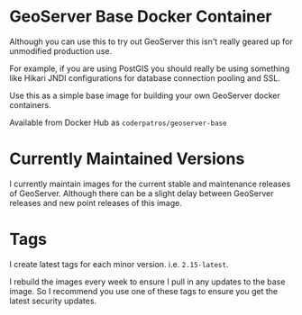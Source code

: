 # GeoServer Base Docker Container

Although you can use this to try out GeoServer this isn't really geared up for
unmodified production use.

For example, if you are using PostGIS you should really be using something
like Hikari JNDI configurations for database connection pooling and SSL.

Use this as a simple base image for building your own GeoServer docker
containers.

Available from Docker Hub as `coderpatros/geoserver-base`

# Currently Maintained Versions

I currently maintain images for the current stable and maintenance releases of
GeoServer. Although there can be a slight delay between GeoServer releases and
new point releases of this image.

# Tags

I create latest tags for each minor version. i.e. `2.15-latest`.

I rebuild the images every week to ensure I pull in any updates to the base
image. So I recommend you use one of these tags to ensure you get the latest
security updates.
